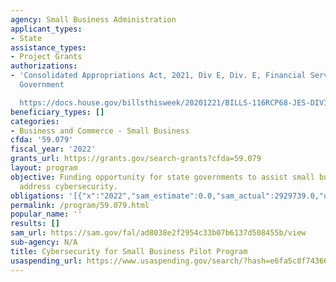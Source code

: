 ```yaml
---
agency: Small Business Administration
applicant_types:
- State
assistance_types:
- Project Grants
authorizations:
- 'Consolidated Appropriations Act, 2021, Div E, Div. E, Financial Services & General
  Government

  https://docs.house.gov/billsthisweek/20201221/BILLS-116RCP68-JES-DIVISION-E.pdf.'
beneficiary_types: []
categories:
- Business and Commerce - Small Business
cfda: '59.079'
fiscal_year: '2022'
grants_url: https://grants.gov/search-grants?cfda=59.079
layout: program
objective: Funding opportunity for state governments to assist small business concerns
  address cybersecurity.
obligations: '[{"x":"2022","sam_estimate":0.0,"sam_actual":2929739.0,"usa_spending_actual":2929738.66},{"x":"2023","sam_estimate":3000000.0,"sam_actual":0.0,"usa_spending_actual":0.0},{"x":"2024","sam_estimate":0.0,"sam_actual":0.0,"usa_spending_actual":0.0}]'
permalink: /program/59.079.html
popular_name: ''
results: []
sam_url: https://sam.gov/fal/ad8038e2f2954c33b07b6137d508455b/view
sub-agency: N/A
title: Cybersecurity for Small Business Pilot Program
usaspending_url: https://www.usaspending.gov/search/?hash=e6fa5c8f74366b9e917cc0669ad52317
---
```

